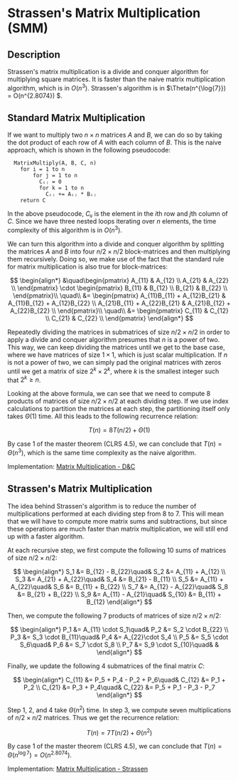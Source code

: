 # Strassen's Matrix Multiplication (SMM)

## Description

Strassen's matrix multiplication is a divide and conquer algorithm for multiplying square matrices. It is faster than the naive matrix multiplication algorithm, which is in $O(n^3)$. Strassen's algorithm is in $\Theta(n^{\log{7}}) = O(n^{2.8074}) $.

## Standard Matrix Multiplication

If we want to multiply two $n \times n$ matrices $A$ and $B$, we can do so by taking the dot product of each row of $A$ with each column of $B$. This is the naive approach, which is shown in the following pseudocode:

```
  MatrixMultiply(A, B, C, n)
    for i = 1 to n
        for j = 1 to n
          Cᵢⱼ = 0
          for k = 1 to n
            Cᵢⱼ += Aᵢⱼ * Bᵢⱼ
    return C
```

In the above pseudocode, $Cᵢⱼ$ is the element in the $i$th row and $j$th column of $C$. Since we have three nested loops iterating over $n$ elements, the time complexity of this algorithm is in $O(n^3)$.

We can turn this algorithm into a divide and conquer algorithm by splitting the matrices $A$ and $B$ into four $n/2 \times n/2$ block-matrices and then multiplying them recursively. Doing so, we make use of the fact that the standard rule for matrix multiplication is also true for block-matrices:

$$ \begin{align*} 
   &\quad\begin{pmatrix} 
   A_{11} & A_{12} \\
   A_{21} & A_{22} \\
   \end{pmatrix} 
   \cdot
   \begin{pmatrix} 
   B_{11} & B_{12} \\
   B_{21} & B_{22} \\
   \end{pmatrix}\\
   \quad\\
    &=
  \begin{pmatrix}
  A_{11}B_{11} + A_{12}B_{21} & A_{11}B_{12} + A_{12}B_{22} \\
  A_{21}B_{11} + A_{22}B_{21} & A_{21}B_{12} + A_{22}B_{22} \\
  \end{pmatrix}\\
  \quad\\
    &=
  \begin{pmatrix}
  C_{11} & C_{12} \\
  C_{21} & C_{22} \\ 
  \end{pmatrix}
  \end{align*} 
$$

Repeatedly dividing the matrices in submatrices of size $n/2 \times n/2$ in order to apply a divide and conquer algorithm presumes that $n$ is a power of two. This way, we can keep dividing the matrices until we get to the base case, where we have matrices of size $1 \times 1$, which is just scalar multiplication. If $n$ is not a power of two, we can simply pad the original matrices with zeros until we get a matrix of size $2^k \times 2^k$, where $k$ is the smallest integer such that $2^k \geq n$.

Looking at the above formula, we can see that we need to compute 8 products of matrices of size $n/2 \times n/2$ at each dividing step. If we use index calculations to partition the matrices at each step, the partitioning itself only takes $\Theta(1)$ time. All this leads to the following recurrence relation:

$$
T(n) = 8T(n/2) + \Theta(1)
$$

By case 1 of the master theorem (CLRS 4.5), we can conclude that $T(n) = \Theta(n^3)$, which is the same time complexity as the naive algorithm.

Implementation: [Matrix Multiplication - D&C]()

## Strassen's Matrix Multiplication

The idea behind Strassen's algorithm is to reduce the number of multiplications performed at each dividing step from 8 to 7. This will mean that we will have to compute more matrix sums and subtractions, but since these operations are much faster than matrix multiplication, we will still end up with a faster algorithm.

At each recursive step, we first compute the following 10 sums of matrices of size $n/2 \times n/2$:

$$
\begin{align*}
  S_1 &= B_{12} - B_{22}\quad&
  S_2 &= A_{11} + A_{12} \\
  S_3 &= A_{21} + A_{22}\quad&
  S_4 &= B_{21} - B_{11} \\
  S_5 &= A_{11} + A_{22}\quad&
  S_6 &= B_{11} + B_{22} \\
  S_7 &= A_{12} - A_{22}\quad&
  S_8 &= B_{21} + B_{22} \\
  S_9 &= A_{11} - A_{21}\quad&
  S_{10} &= B_{11} + B_{12}
\end{align*}
$$

Then, we compute the following 7 products of matrices of size $n/2 \times n/2$:

$$
\begin{align*}
  P_1 &= A_{11} \cdot S_1\quad& P_2 &= S_2 \cdot B_{22} \\
  P_3 &= S_3 \cdot B_{11}\quad& P_4 &= A_{22}\cdot S_4 \\
  P_5 &= S_5 \cdot S_6\quad& P_6 &= S_7 \cdot S_8 \\
  P_7 &= S_9 \cdot S_{10}\quad& &
\end{align*}
$$

Finally, we update the following 4 submatrices of the final matrix $C$:

$$
\begin{align*}
  C_{11} &= P_5 + P_4 - P_2 + P_6\quad&
  C_{12} &= P_1 + P_2 \\
  C_{21} &= P_3 + P_4\quad&
  C_{22} &= P_5 + P_1 - P_3 - P_7
\end{align*}
$$

Step 1, 2, and 4 take $\Theta(n^2)$ time. In step 3, we compute seven multiplications of $n/2 \times n/2$ matrices. Thus we get the recurrence relation:

$$
T(n) = 7T(n/2) + \Theta(n^2)
$$

By case 1 of the master theorem (CLRS 4.5), we can conclude that $T(n) = \Theta(n^{\log{7}}) = O(n^{2.8074})$.  

Implementation: [Matrix Multiplication - Strassen]()